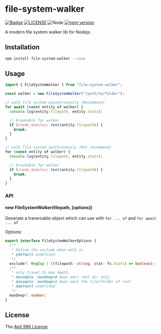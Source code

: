 # file-system-walker

[![Badge](https://img.shields.io/badge/link-996.icu-%23FF4D5B.svg?style=flat-square)](https://996.icu/#/en_US)
[![LICENSE](https://img.shields.io/badge/license-Anti%20996-blue.svg?style=flat-square)](https://github.com/996icu/996.ICU/blob/master/LICENSE)
![Node](https://img.shields.io/badge/node-%3E=18.7-blue.svg?style=flat-square)
[![npm version](https://badge.fury.io/js/file-system-walker.svg)](https://badge.fury.io/js/file-system-walker)

A modern file system walker lib for Nodejs.

## Installation

```bash
npm install file-system-walker --save
```

## Usage

```javascript
import { FileSystemWalker } from "file-system-walker";

const walker = new FileSystemWalker("/path/to/folder");

// walk file system asynchronously (Recommend)
for await (const entity of walker) {
  console.log(entity.filepath, entity.stats);

  // breakable for walker
  if (/node_modules/.test(entity.filepath)) {
    break;
  }
}

// walk file system synchronously (Not recommend)
for (const entity of walker) {
  console.log(entity.filepath, entity.stats);

  // breakable for walker
  if (/node_modules/.test(entity.filepath)) {
    break;
  }
}
```

### API

#### new FileSystemWalker(filepath, \[options\])

Generate a traversable object which can use with `for ... of` and `for await ... of`

Options:

```ts
export interface FileSystemWalkerOptions {
  /**
   * Define the exclude when walk in
   * @default undefined
   */
  exclude?: RegExp | ((filepath: string, stat: fs.Stats) => boolean);
  /**
   * only travel to max depth.
   * @example `maxDeep=0 mean emit root dir only`
   * @example `maxDeep=1 mean emit the file/folder of root`
   * @default undefined
   */
  maxDeep?: number;
}
```

## License

The [Anti 996 License](LICENSE)
